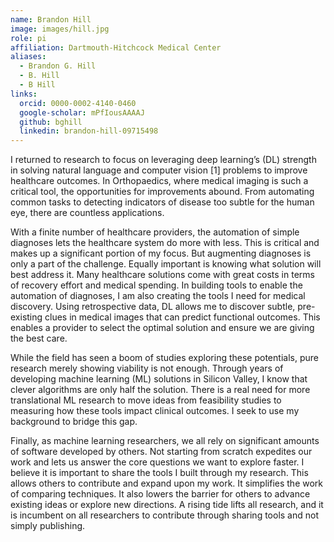 ```yaml
---
name: Brandon Hill 
image: images/hill.jpg
role: pi
affiliation: Dartmouth-Hitchcock Medical Center 
aliases:
  - Brandon G. Hill
  - B. Hill 
  - B Hill 
links:
  orcid: 0000-0002-4140-0460 
  google-scholar: mPfIousAAAAJ
  github: bghill
  linkedin: brandon-hill-09715498 
---
```


I returned to research to focus on leveraging deep learning’s (DL) strength in solving natural language and computer vision [1] problems to improve healthcare outcomes. In Orthopaedics, where medical imaging is such a critical tool, the opportunities for improvements abound. From automating common tasks to detecting indicators of disease too subtle for the human eye, there are countless applications.

With a finite number of healthcare providers, the automation of simple diagnoses lets the healthcare system do more with less. This is critical and makes up a significant portion of my focus. But augmenting diagnoses is only a part of the challenge. Equally important is knowing what solution will best address it. Many healthcare solutions come with great costs in terms of recovery effort and medical spending. In building tools to enable the automation of diagnoses, I am also creating the tools I need for medical discovery. Using retrospective data, DL allows me to discover subtle, pre-existing clues in medical images that can predict functional outcomes. This enables a provider to select the optimal solution and ensure we are giving the best care.

While the field has seen a boom of studies exploring these potentials, pure research merely showing viability is not enough. Through years of developing machine learning (ML) solutions in Silicon Valley, I know that clever algorithms are only half the solution. There is a real need for more translational ML research to move ideas from feasibility studies to measuring how these tools impact clinical outcomes. I seek to use my background to bridge this gap.

Finally, as machine learning researchers, we all rely on significant amounts of software developed by others. Not starting from scratch expedites our work and lets us answer the core questions we want to explore faster. I believe it is important to share the tools I built through my research. This allows others to contribute and expand upon my work. It simplifies the work of comparing techniques. It also lowers the barrier for others to advance existing ideas or explore new directions. A rising tide lifts all research, and it is incumbent on all researchers to contribute through sharing tools and not simply publishing.

